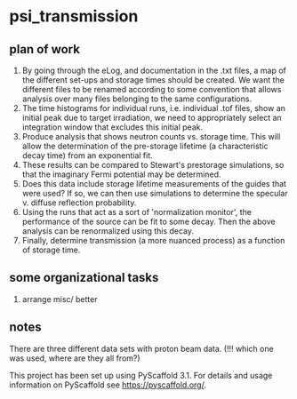 # psi_transmission

## plan of work 
1. By going through the eLog, and documentation in the .txt files, a map of the different set-ups and storage times should be created. We want the different files to be renamed according to some convention that allows analysis over many files belonging to the same configurations.
2. The time histograms for individual runs, i.e. individual .tof files, show an initial peak due to target irradiation, we need to appropriately select an integration window that excludes this initial peak.
3. Produce analysis that shows neutron counts vs. storage time. This will allow the determination of the pre-storage lifetime (a characteristic decay time) from an exponential fit.
4. These results can be compared to Stewart's prestorage simulations, so that the imaginary Fermi potential may be determined.
5. Does this data include storage lifetime measurements of the guides that were used? If so, we can then use simulations to determine the specular v. diffuse reflection probability.
6. Using the runs that act as a sort of 'normalization monitor', the performance of the source can be fit to some decay. Then the above analysis can be renormalized using this decay.
7. Finally, determine transmission (a more nuanced process) as a function of storage time.

## some organizational tasks
1. arrange misc/ better

## notes

There are three different data sets with proton beam data. (!!! which one was used, where are they all from?)

This project has been set up using PyScaffold 3.1. For details and usage
information on PyScaffold see https://pyscaffold.org/.
